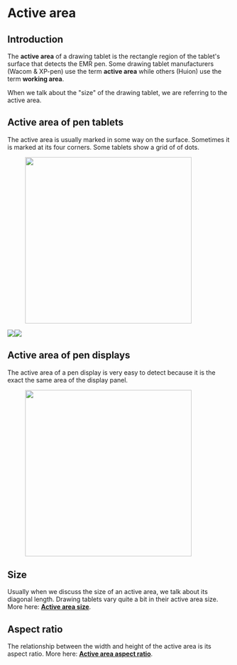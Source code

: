 # Active area

## Introduction

The **active area** of a drawing tablet is the rectangle region of the tablet's surface that detects the EMR pen. Some drawing tablet manufacturers (Wacom & XP-pen) use the term **active area** while others (Huion) use the term **working area**.

When we talk about the "size" of the drawing tablet, we are referring to the active area.

## Active area of pen tablets

The active area is usually marked in some way on the surface. Sometimes it is marked at its four corners. Some tablets show a grid of of dots.

<div align="left">

<figure><img src="../../.gitbook/assets/image (127).png" alt="" width="375"><figcaption></figcaption></figure>

</div>

![](<../../.gitbook/assets/XP-Pen Deco LW (smaller).jpg>)![](<../../.gitbook/assets/Huion Inspiroy HS611 (smaller) (1).jpg>)

## Active area of pen displays

The active area of a pen display is very easy to detect because it is the exact the same area of the display panel.

<div align="left">

<figure><img src="../../.gitbook/assets/image (299).png" alt="" width="375"><figcaption></figcaption></figure>

</div>

## Size

Usually when we discuss the size of an active area, we talk about its diagonal length. Drawing tablets vary quite a bit in their active area size. More here: [**Active area size**](active-area-size.md).

## Aspect ratio

The relationship between the width and height of the active area is its aspect ratio. More here: [**Active area aspect ratio**](active-area-aspect-ratio.md).


